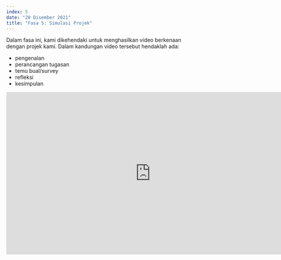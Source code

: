 ```yaml
---
index: 5
date: "20 Disember 2021"
title: "Fasa 5: Simulasi Projek"
---
```


Dalam fasa ini, kami dikehendaki untuk menghasilkan video berkenaan dengan projek kami. Dalam kandungan video tersebut hendaklah ada:

- pengenalan
- perancangan tugasan
- temu bual/survey
- refleksi
- kesimpulan

<iframe width="768" height="432" src="https://www.youtube.com/embed/p4QqMKe3rwY" title="YouTube video player" frameborder="0" allow="accelerometer; autoplay; clipboard-write; encrypted-media; gyroscope; picture-in-picture" allowfullscreen></iframe>
